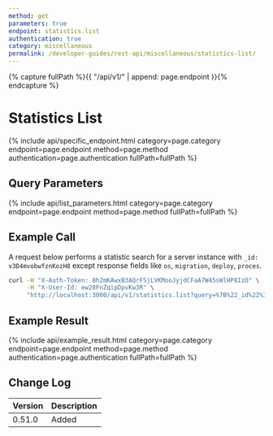 ```yaml
---
method: get
parameters: true
endpoint: statistics.list
authentication: true
category: miscellaneous
permalink: /developer-guides/rest-api/miscellaneous/statistics-list/
---
```


{% capture fullPath %}{{ "/api/v1/" | append: page.endpoint }}{% endcapture %}

# Statistics List

{% include api/specific_endpoint.html category=page.category endpoint=page.endpoint method=page.method authentication=page.authentication fullPath=fullPath %}

## Query Parameters

{% include api/list_parameters.html category=page.category endpoint=page.endpoint method=page.method fullPath=fullPath %}

## Example Call

A request below performs a statistic search for a server instance with `_id: v3D4mvobwfznKozH8` except response fields like `os`, `migration`, `deploy`, `proces`.

```bash
curl -H "X-Auth-Token: 8h2mKAwxB3AQrFSjLVKMooJyjdCFaA7W45sWlHP8IzO" \
     -H "X-User-Id: ew28FnZqipDpvKw3R" \
     "http://localhost:3000/api/v1/statistics.list?query=%7B%22_id%22%3A%22v3D4mvobwfznKozH8%22%7D&fields=%7B%22os%22%3A0%2C%22migration%22%3A0%2C%22deploy%22%3A0%2C%22process%22%3A0%7D"
```

## Example Result

{% include api/example_result.html category=page.category endpoint=page.endpoint method=page.method authentication=page.authentication fullPath=fullPath %}

## Change Log

| Version | Description |
| :--- | :--- |
| 0.51.0 | Added |
